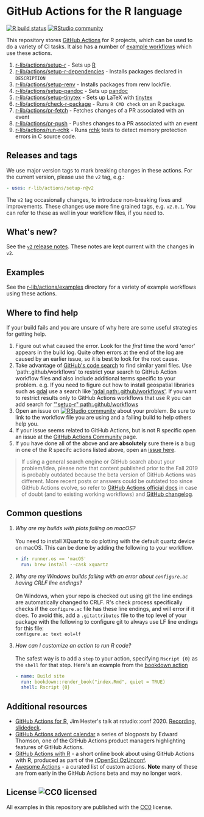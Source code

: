 # GitHub Actions for the R language

[![R build status](https://github.com/r-lib/actions/workflows/R-CMD-check/badge.svg)](https://github.com/r-lib/actions/actions?workflow=R-CMD-check)
[![RStudio community](https://img.shields.io/badge/community-github--actions-blue?style=social&logo=rstudio&logoColor=75AADB)](https://community.rstudio.com/new-topic?category=Package%20development&tags=github-actions)

This repository stores [GitHub Actions](https://github.com/features/actions)
for R projects, which can be used to do a variety of CI tasks. It also has a
number of [example workflows](https://github.com/r-lib/actions/tree/v2/examples) which use
these actions.

1. [r-lib/actions/setup-r](https://github.com/r-lib/actions/tree/v2/setup-r) - Sets up [R](https://r-project.org)
1. [r-lib/actions/setup-r-dependencies](https://github.com/r-lib/actions/tree/v2/setup-r-dependencies) - Installs packages declared in `DESCRIPTION`
1. [r-lib/actions/setup-renv](https://github.com/r-lib/actions/tree/v2/setup-renv) - Installs packages from renv lockfile.
1. [r-lib/actions/setup-pandoc](https://github.com/r-lib/actions/tree/v2/setup-pandoc) - Sets up [pandoc](https://pandoc.org/)
1. [r-lib/actions/setup-tinytex](https://github.com/r-lib/actions/tree/v2/setup-tinytex) - Sets up LaTeX with [tinytex](https://yihui.name/tinytex)
1. [r-lib/actions/check-r-package](https://github.com/r-lib/actions/tree/v2/check-r-package) - Runs `R CMD check` on an R package.
1. [r-lib/actions/pr-fetch](https://github.com/r-lib/actions/tree/v2/pr-fetch) - Fetches changes of a PR associated with an event
1. [r-lib/actions/pr-push](https://github.com/r-lib/actions/tree/v2/pr-push) - Pushes changes to a PR associated with an event
1. [r-lib/actions/run-rchk](https://github.com/r-lib/actions/tree/v2/run-rchk) - Runs [rchk](https://github.com/kalibera/rchk) tests to detect memory protection errors in C source code.

## Releases and tags

We use major version tags to mark breaking changes in these actions.
For the current version, please use the `v2` tag, e.g.:

```yaml
- uses: r-lib/actions/setup-r@v2
```

The `v2` tag occasionally changes, to introduce non-breaking fixes and
improvements. These changes use more fine grained tags, e.g. `v2.0.1`.
You can refer to these as well in your workflow files, if you need to.

## What's new?

See the [`v2` release notes](https://github.com/r-lib/actions/releases/tag/v2).
These notes are kept current with the changes in `v2`.

## Examples

See the [r-lib/actions/examples](https://github.com/r-lib/actions/tree/v2/examples) directory
for a variety of example workflows using these actions.

## Where to find help

If your build fails and you are unsure of why here are some useful strategies for getting help.

1. Figure out what caused the error. Look for the _first_ time the word
   'error' appears in the build log. Quite often errors at the end of the log are caused
   by an earlier issue, so it is best to look for the root cause.
1. Take advantage of [GitHub's code search](https://github.com/search?q=path%3A.github%2Fworkflows) to find similar yaml files.
   Use 'path:.github/workflows' to restrict your search to GitHub Action workflow files and also include additional terms specific to your problem.
   e.g. If you need to figure out how to install geospatial libraries such as [gdal](https://gdal.org/) use a search like ['gdal path:.github/workflows'](https://github.com/search?q=gdal+path%3A.github%2Fworkflows).
   If you want to restrict results only to GitHub Actions workflows that use R you can add search for ['"setup-r" path:.github/workflows](https://github.com/search?q=%22setup-r%22+path%3A.github%2Fworkflows)
1. Open an issue on [![RStudio
   community](https://img.shields.io/badge/community-github--actions-blue?style=social&logo=rstudio&logoColor=75AADB)](https://community.rstudio.com/new-topic?category=Package%20development&tags=github-actions)
   about your problem. Be sure to link to the workflow file you are using and a
   failing build to help others help you.
1. If your issue seems related to GitHub Actions, but is not R specific open an
   issue at the [GitHub Actions
   Community](https://github.community/t5/GitHub-Actions/bd-p/actions) page.
1. If you have done all of the above and are __absolutely__ sure there is a bug
   in one of the R specifc actions listed above, open an [issue
   here](https://github.com/r-lib/actions/issues/new/choose).
   
> If using a general search engine or GitHub search about your problem/idea, please note that content published prior to the Fall 2019 is probably outdated because the beta version of GitHub Actions was different. More recent posts or answers could be outdated too since GitHub Actions evolve, so refer to [GitHub Actions official docs](https://help.github.com/en/actions) in case of doubt (and to existing working workflows) and [GitHub changelog](https://github.blog/changelog/).

## Common questions

1. *Why are my builds with plots failing on macOS?*\
\
  You need to install XQuartz to do plotting with the default quartz device on macOS. This can be done by adding the following to your workflow.
    ```yaml
    - if: runner.os == 'macOS'
      run: brew install --cask xquartz
    ```

1. *Why are my Windows builds failing with an error about `configure.ac` having CRLF line endings?*\
\
  On Windows, when your repo is checked out using git the line endings are automatically changed to CRLF. R's check process specifically checks if the `configure.ac` file has these line endings, and will error if it does. To avoid this, add a `.gitattributes` file to the top level of your package with the following to configure git to always use LF line endings for this file: \
  `configure.ac text eol=lf`
  
1. *How can I customize an action to run R code?*\
\
The safest way is to add a `step` to your action, specifying `Rscript {0}` as the `shell` for that step. Here's an example from the [bookdown action](https://github.com/r-lib/actions/tree/v2-branch/examples#build-bookdown-site)
    ```yaml
    - name: Build site
      run: bookdown::render_book("index.Rmd", quiet = TRUE)
      shell: Rscript {0}
   ```
  
## Additional resources

- [GitHub Actions for R](https://www.jimhester.com/talk/2020-rsc-github-actions/), Jim Hester's talk at rstudio::conf 2020. [Recording](https://resources.rstudio.com/rstudio-conf-2020/azure-pipelines-and-github-actions-jim-hester), [slidedeck](https://speakerdeck.com/jimhester/github-actions-for-r).
- [GitHub Actions advent calendar](https://www.edwardthomson.com/blog/github_actions_advent_calendar.html) a series of blogposts by Edward Thomson, one of the GitHub Actions product managers
  highlighting features of GitHub Actions.
- [GitHub Actions with R](https://ropenscilabs.github.io/actions_sandbox/) - a short online book about using GitHub Actions with R, produced as part of the [rOpenSci OzUnconf](https://ozunconf19.ropensci.org/).
- [Awesome Actions](https://github.com/sdras/awesome-actions#awesome-actions---) - a curated list of custom actions. **Note** many of these are from early in the GitHub Actions beta and may no longer work.

## License ![CC0 licensed](https://img.shields.io/github/license/r-lib/actions)

All examples in this repository are published with the [CC0](./LICENSE) license.
